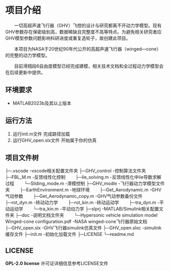 <!--
 * @Author: blueWALL-E
 * @Date: 2024-10-31 22:45:46
 * @LastEditTime: 2024-12-27 21:12:30
 * @FilePath: \GHV_open\readme.md
 * @Description: AHV文件的相关说明
 * @Wearing:  Read only, do not modify place!!! 
 * @Shortcut keys:  ctrl+alt+/ ctrl+alt+z
-->
# 项目介绍

&emsp;&emsp;一切高超声速飞行器（GHV）飞控的设计与研究都离不开动力学模型。现有GHV参数存在保密级别高，数据稀缺且完整度不高等特点。为避免相关研究者应GHV模型参数问题影响科研进度或重复造轮子，故创建此项目。

&emsp;&emsp;本项目为NASA于20世纪90年代公开的高超声速飞行器（winged—cone）的完整的动力学模型。

&emsp;&emsp;目前滑翔段6自由度模型已经完成建模，相关技术文档和全过程动力学模型会在后续更新中提供。

## 环境要求

- MATLAB2023b及其以上版本

## 运行方法

1. 运行init.m文件 完成路径加载
2. 运行GHV_open.slx文件 开始属于你的仿真

## 项目文件树

├─.vscode -vscode相关配置文件夹
├─GHV_control -控制算法文件夹
    &emsp;&emsp;├─FBL_M.m -反馈线性化控制
    &emsp;&emsp;├─lie_solving.m -反馈线性化中lie导数求解过程
    &emsp;&emsp;└─Sliding_mode.m -滑模控制
├─GHV_modle -飞行器动力学模型文件夹
    &emsp;&emsp;├─EarthEnvironment.m -地球环境
    &emsp;&emsp;├─Get_Aerodynamic.m -GHV气动参数
    &emsp;&emsp;├─Get_Aerodynamic_copy.m -GHV气动参数备份文件
    &emsp;&emsp;├─rot_dyn.m -转动动力学
    &emsp;&emsp;├─rot_kin.m -转动运动学
    &emsp;&emsp;├─tra_dyn.m -平动运动学
    &emsp;&emsp;└─tra_kin.m -平动动力学
├─slprj -MATLAB/Simulink相关配置文件夹
├─doc -说明文档文件夹
    &emsp;&emsp;└─Hypersonic vehicle simulation model Winged-cone configuration.pdf -NASA winged-cone飞行器原始文档
├─GHV_open.slx -GHV飞行器simulink仿真文件
├─GHV_open.slxc -simulink缓存文件
├─init.m -初始化加载文件
├─LICENSE
└─readme.md

## LICENSE

 **GPL-2.0 license**
 许可证详细信息参考LICENSE文件
